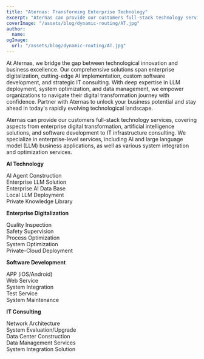 ```yaml
---
title: "Aternas: Transforming Enterprise Technology"
excerpt: "Aternas can provide our customers full-stack technology services, covering aspects from enterprise digital transformation, artificial intelligence solutions, and software development to IT infrastructure consulting. We specialize in enterprise-level services, including AI and large language model (LLM) business applications, as well as various system integration and optimization services."
coverImage: "/assets/blog/dynamic-routing/AT.jpg"
author:
  name:  
ogImage:
  url: "/assets/blog/dynamic-routing/AT.jpg"
---
```


At Aternas, we bridge the gap between technological innovation and business excellence. Our comprehensive solutions span enterprise digitalization, cutting-edge AI implementation, custom software development, and strategic IT consulting. With deep expertise in LLM deployment, system optimization, and data management, we empower organizations to navigate their digital transformation journey with confidence. Partner with Aternas to unlock your business potential and stay ahead in today's rapidly evolving technological landscape.

Aternas can provide our customers full-stack technology services, covering aspects from enterprise digital transformation, artificial intelligence solutions, and software development to IT infrastructure consulting. We specialize in enterprise-level services, including AI and large language model (LLM) business applications, as well as various system integration and optimization services.

**AI Technology**

AI Agent Construction<br />
Enterprise LLM Solution<br />
Enterprise AI Data Base<br />
Local LLM Deployment<br />
Private Knowledge Library<br />

**Enterprise Digitalization**

Quality Inspection <br />
Safety Supervision <br />
Process Optimization <br />
System Optimization<br />
Private-Cloud Deployment<br />


**Software Development**

APP (iOS/Android)<br />
Web Service<br />
System Integration<br />
Test Service<br />
System Maintenance<br />


**IT Consulting**

Network Architecture<br />
System Evaluation/Upgrade<br />
Data Center Construction<br />
Data Management Services<br />
System Integration Solution<br />